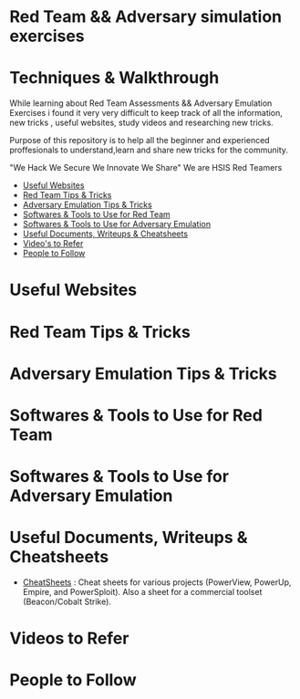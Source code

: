 # Red Team && Adversary simulation exercises
# Techniques & Walkthrough

While learning about Red Team Assessments && Adversary Emulation Exercises i found it very very difficult to keep track of all the information, new tricks , useful websites, study videos and researching new tricks.

Purpose of this repository is to help all the beginner and experienced proffesionals to understand,learn and share new tricks for the community.

"We Hack We Secure We Innovate We Share" We are HSIS Red Teamers

- [Useful Websites](https://github.com/HSIS007/Red-Team-And-Adversary-Tactics/blob/master/README.md#useful-websites)
- [Red Team Tips & Tricks](https://github.com/HSIS007/Red-Team-And-Adversary-Tactics/blob/master/README.md#red-team-tips--tricks)
- [Adversary Emulation Tips & Tricks](https://github.com/HSIS007/Red-Team-And-Adversary-Tactics/blob/master/README.md#adversary-emulation-tips--tricks)
- [Softwares & Tools to Use for Red Team](https://github.com/HSIS007/Red-Team-And-Adversary-Tactics/blob/master/README.md#softwares--tools-to-use-for-red-team)
- [Softwares & Tools to Use for Adversary Emulation](https://github.com/HSIS007/Red-Team-And-Adversary-Tactics/blob/master/README.md#softwares--tools-to-use-for-adversary-emulation)
- [Useful Documents, Writeups & Cheatsheets](https://github.com/HSIS007/Red-Team-And-Adversary-Tactics#useful-documents-writeups--cheatsheets)
- [Video's to Refer](https://github.com/HSIS007/Red-Team-And-Adversary-Tactics/blob/master/README.md#videos-to-refer)
- [People to Follow](https://github.com/HSIS007/Red-Team-And-Adversary-Tactics/blob/master/README.md#people-to-follow)

# Useful Websites

# Red Team Tips & Tricks

# Adversary Emulation Tips & Tricks

# Softwares & Tools to Use for Red Team

# Softwares & Tools to Use for Adversary Emulation

# Useful Documents, Writeups & Cheatsheets

- [CheatSheets](https://github.com/HarmJ0y/CheatSheets) : Cheat sheets for various projects (PowerView, PowerUp, Empire, and PowerSploit). Also a sheet for a commercial toolset (Beacon/Cobalt Strike).

# Videos to Refer

# People to Follow
